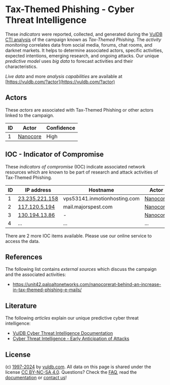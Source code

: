 # Tax-Themed Phishing - Cyber Threat Intelligence

These _indicators_ were reported, collected, and generated during the [VulDB CTI analysis](https://vuldb.com/?kb.cti) of the campaign known as _Tax-Themed Phishing_. The _activity monitoring_ correlates data from social media, forums, chat rooms, and darknet markets. It helps to determine associated actors, specific activities, expected intentions, emerging research, and ongoing attacks. Our unique _predictive model_ uses _big data_ to forecast activities and their characteristics.

_Live data_ and more _analysis capabilities_ are available at [https://vuldb.com/?actor](https://vuldb.com/?actor)

## Actors

These _actors_ are associated with Tax-Themed Phishing or other actors linked to the campaign.

ID | Actor | Confidence
-- | ----- | ----------
1 | [Nanocore](https://vuldb.com/?actor.nanocore) | High

## IOC - Indicator of Compromise

These _indicators of compromise_ (IOC) indicate associated network resources which are known to be part of research and attack activities of Tax-Themed Phishing.

ID | IP address | Hostname | Actor | Confidence
-- | ---------- | -------- | ----- | ----------
1 | [23.235.221.158](https://vuldb.com/?ip.23.235.221.158) | vps53141.inmotionhosting.com | [Nanocore](https://vuldb.com/?actor.nanocore) | High
2 | [117.120.5.194](https://vuldb.com/?ip.117.120.5.194) | mail.majorspest.com | [Nanocore](https://vuldb.com/?actor.nanocore) | High
3 | [130.194.13.86](https://vuldb.com/?ip.130.194.13.86) | - | [Nanocore](https://vuldb.com/?actor.nanocore) | High
4 | ... | ... | ... | ...

There are 2 more IOC items available. Please use our online service to access the data.

## References

The following list contains _external sources_ which discuss the campaign and the associated activities:

* https://unit42.paloaltonetworks.com/nanocorerat-behind-an-increase-in-tax-themed-phishing-e-mails/

## Literature

The following _articles_ explain our unique predictive cyber threat intelligence:

* [VulDB Cyber Threat Intelligence Documentation](https://vuldb.com/?kb.cti)
* [Cyber Threat Intelligence - Early Anticipation of Attacks](https://www.scip.ch/en/?labs.20201022)

## License

(c) [1997-2024](https://vuldb.com/?kb.changelog) by [vuldb.com](https://vuldb.com/?kb.about). All data on this page is shared under the license [CC BY-NC-SA 4.0](https://creativecommons.org/licenses/by-nc-sa/4.0/). Questions? Check the [FAQ](https://vuldb.com/?kb.faq), read the [documentation](https://vuldb.com/?kb) or [contact us](https://vuldb.com/?contact)!
